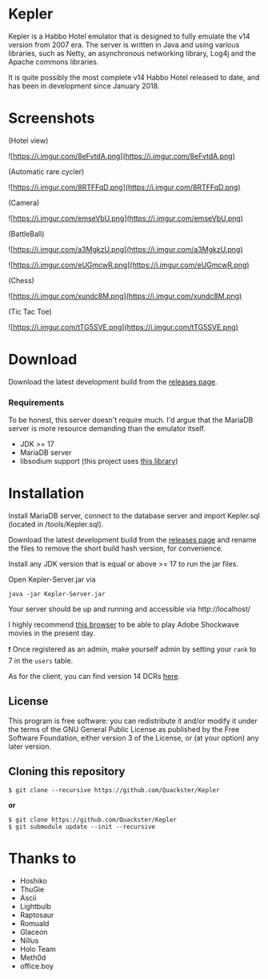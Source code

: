 # Kepler

Kepler is a Habbo Hotel emulator that is designed to fully emulate the v14 version from 2007 era. 
The server is written in Java and using various libraries, such as Netty, an asynchronous networking library, Log4j and the Apache commons libraries.

It is quite possibly the most complete v14 Habbo Hotel released to date, and has been in development since January 2018.

# Screenshots

(Hotel view)

![https://i.imgur.com/8eFvtdA.png](https://i.imgur.com/8eFvtdA.png)

(Automatic rare cycler)

![https://i.imgur.com/8RTFFqD.png](https://i.imgur.com/8RTFFqD.png)

(Camera)

![https://i.imgur.com/emseVbU.png](https://i.imgur.com/emseVbU.png)

(BattleBall)

![https://i.imgur.com/a3MgkzU.png](https://i.imgur.com/a3MgkzU.png)

![https://i.imgur.com/eUGmcwR.png](https://i.imgur.com/eUGmcwR.png)

(Chess)

![https://i.imgur.com/xundc8M.png](https://i.imgur.com/xundc8M.png)

(Tic Tac Toe)

![https://i.imgur.com/tTG5SVE.png](https://i.imgur.com/tTG5SVE.png)

# Download

Download the latest development build from the [releases page](https://github.com/Quackster/Kepler/releases).

### Requirements

To be honest, this server doesn't require much. I'd argue that the MariaDB server is more resource demanding than the emulator itself. 

- JDK >= 17
- MariaDB server
- libsodium support (this project uses [this library](https://github.com/terl/lazysodium-java))

# Installation

Install MariaDB server, connect to the database server and import Kepler.sql (located in /tools/Kepler.sql).

Download the latest development build from the [releases page](https://github.com/Quackster/Kepler/releases) and rename the files to remove the short build hash version, for convenience. 

Install any JDK version that is equal or above >= 17 to run the jar files.

Open Kepler-Server.jar via

```
java -jar Kepler-Server.jar
```

Your server should be up and running and accessible via http://localhost/

I highly recommend [this browser](https://forum.ragezone.com/f353/portable-browser-with-flash-shockwave-1192727/) to be able to play Adobe Shockwave movies in the present day.

❗ Once registered as an admin, make yourself admin by setting your ``rank`` to 7 in the ``users`` table.

As for the client, you can find version 14 DCRs [here](https://web.archive.org/web/20220724030154/https://raw.githubusercontent.com/Quackster/Kepler/master/tools/Quackster_v14.zip).

## License

This program is free software: you can redistribute it and/or modify it under the terms of the GNU General Public License as published by the Free Software Foundation, either version 3 of the License, or (at your option) any later version.


## Cloning this repository

```
$ git clone --recursive https://github.com/Quackster/Kepler
```

**or**

```
$ git clone https://github.com/Quackster/Kepler
$ git submodule update --init --recursive
```

# Thanks to

* Hoshiko
* ThuGie
* Ascii
* Lightbulb
* Raptosaur
* Romuald
* Glaceon
* Nillus
* Holo Team
* Meth0d
* office.boy

